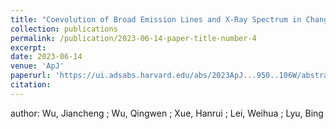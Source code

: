 ```yaml
---
title: "Coevolution of Broad Emission Lines and X-Ray Spectrum in Changing-look AGNs"
collection: publications
permalink: /publication/2023-06-14-paper-title-number-4
excerpt:
date: 2023-06-14
venue: 'ApJ'
paperurl: 'https://ui.adsabs.harvard.edu/abs/2023ApJ...950..106W/abstract'
citation:
---
```

author: Wu, Jiancheng  ; Wu, Qingwen  ; Xue, Hanrui  ; Lei, Weihua  ; Lyu, Bing  
